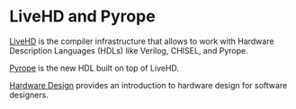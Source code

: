 # LiveHD and Pyrope


[LiveHD](livehd/00-intro.md) is the compiler infrastructure that allows to work
with Hardware Description Languages (HDLs) like Verilog, CHISEL, and Pyrope.


[Pyrope](pyrope/01-introduction.md) is the new HDL built on top of LiveHD.

[Hardware Design](00-hwdesign.md) provides an introduction to hardware design
for software designers.

